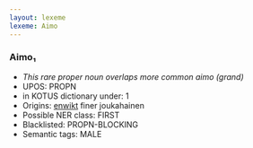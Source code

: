 ```yaml
---
layout: lexeme
lexeme: Aimo
---
```


###  Aimo₁

* _This rare proper noun overlaps more common *aimo* (grand)_
* UPOS:  PROPN
* in KOTUS dictionary under:  1
* Origins: [enwikt](https://en.wiktionary.org/wiki/Aimo) finer joukahainen 
* Possible NER class:  FIRST
* Blacklisted:  PROPN-BLOCKING
* Semantic tags:  MALE

